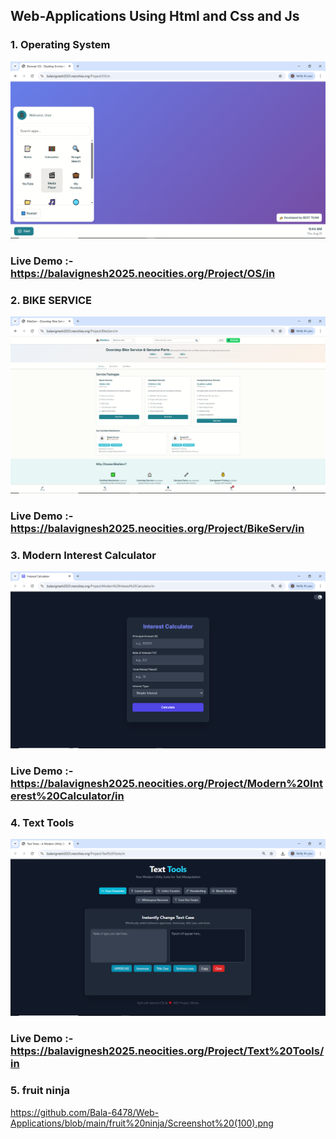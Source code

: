 ## Web-Applications Using Html and Css and Js
### 1. Operating System
![Image Alt](https://github.com/Bala-6478/Web-Applications/blob/f303b3feda817ef46eafc1389e997f02113808ef/OS/OS.png)
### Live Demo :- https://balavignesh2025.neocities.org/Project/OS/in
### 2. BIKE SERVICE
![Image Alt](https://github.com/Bala-6478/Web-Applications/blob/main/BikeServ/Screenshot%20(79).png)
### Live Demo :- https://balavignesh2025.neocities.org/Project/BikeServ/in
### 3. Modern Interest Calculator
![Image Alt](https://github.com/Bala-6478/Web-Applications/blob/main/Modern%20Interest%20Calculator/Screenshot%20(93).png)
### Live Demo :- https://balavignesh2025.neocities.org/Project/Modern%20Interest%20Calculator/in
### 4. Text Tools
![Image Alt](https://github.com/Bala-6478/Web-Applications/blob/main/Text%20Tools/Screenshot%20(96).png)
### Live Demo :- https://balavignesh2025.neocities.org/Project/Text%20Tools/in
### 5. fruit ninja
https://github.com/Bala-6478/Web-Applications/blob/main/fruit%20ninja/Screenshot%20(100).png
 
 

